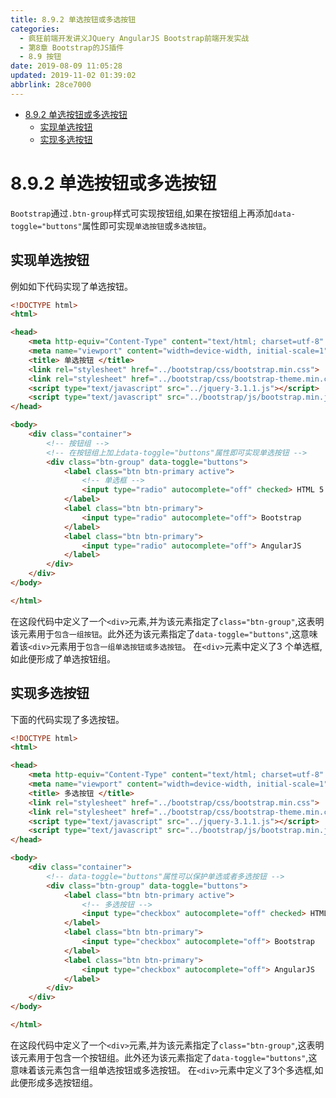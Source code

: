 ```yaml
---
title: 8.9.2 单选按钮或多选按钮
categories: 
  - 疯狂前端开发讲义JQuery AngularJS Bootstrap前端开发实战
  - 第8章 Bootstrap的JS插件
  - 8.9 按钮
date: 2019-08-09 11:05:28
updated: 2019-11-02 01:39:02
abbrlink: 28ce7000
---
```

- [8.9.2 单选按钮或多选按钮](/ReadingNotes/28ce7000/#8-9-2-单选按钮或多选按钮)
    - [实现单选按钮](/ReadingNotes/28ce7000/#实现单选按钮)
    - [实现多选按钮](/ReadingNotes/28ce7000/#实现多选按钮)

<!--more-->
<script src="https://cdn.bootcss.com/jquery/3.4.0/jquery.slim.min.js"></script>
<script>$(document).ready(function () {$(".post-body > ul:nth-child(1)").hide();});</script>

<!--end-->
<!--SSTStart-->
# 8.9.2 单选按钮或多选按钮 #
`Bootstrap`通过`.btn-group`样式可实现按钮组,如果在按钮组上再添加`data-toggle="buttons"`属性即可实现`单选按钮`或`多选按钮`。
## 实现单选按钮 ##
例如如下代码实现了单选按钮。
```html
<!DOCTYPE html>
<html>

<head>
	<meta http-equiv="Content-Type" content="text/html; charset=utf-8" />
	<meta name="viewport" content="width=device-width, initial-scale=1">
	<title> 单选按钮 </title>
	<link rel="stylesheet" href="../bootstrap/css/bootstrap.min.css">
	<link rel="stylesheet" href="../bootstrap/css/bootstrap-theme.min.css">
	<script type="text/javascript" src="../jquery-3.1.1.js"></script>
	<script type="text/javascript" src="../bootstrap/js/bootstrap.min.js"></script>
</head>

<body>
	<div class="container">
		<!-- 按钮组 -->
		<!-- 在按钮组上加上data-toggle="buttons"属性即可实现单选按钮 -->
		<div class="btn-group" data-toggle="buttons">
			<label class="btn btn-primary active">
				<!-- 单选框 -->
				<input type="radio" autocomplete="off" checked> HTML 5（默认选中）
			</label>
			<label class="btn btn-primary">
				<input type="radio" autocomplete="off"> Bootstrap
			</label>
			<label class="btn btn-primary">
				<input type="radio" autocomplete="off"> AngularJS
			</label>
		</div>
	</div>
</body>

</html>
```
在这段代码中定义了一个`<div>`元素,并为该元素指定了`class="btn-group"`,这表明该元素用于`包含一组按钮`。此外还为该元素指定了`data-toggle="buttons"`,这意味着该`<div>`元素用于`包含一组单选按钮或多选按钮`。
在`<div>`元素中定义了3 个单选框,如此便形成了单选按钮组。
## 实现多选按钮 ##
下面的代码实现了多选按钮。
```html
<!DOCTYPE html>
<html>

<head>
	<meta http-equiv="Content-Type" content="text/html; charset=utf-8" />
	<meta name="viewport" content="width=device-width, initial-scale=1">
	<title> 多选按钮 </title>
	<link rel="stylesheet" href="../bootstrap/css/bootstrap.min.css">
	<link rel="stylesheet" href="../bootstrap/css/bootstrap-theme.min.css">
	<script type="text/javascript" src="../jquery-3.1.1.js"></script>
	<script type="text/javascript" src="../bootstrap/js/bootstrap.min.js"></script>
</head>

<body>
	<div class="container">
		<!-- data-toggle="buttons"属性可以保护单选或者多选按钮 -->
		<div class="btn-group" data-toggle="buttons">
			<label class="btn btn-primary active">
				<!-- 多选按钮 -->
				<input type="checkbox" autocomplete="off" checked> HTML 5（默认选中）
			</label>
			<label class="btn btn-primary">
				<input type="checkbox" autocomplete="off"> Bootstrap
			</label>
			<label class="btn btn-primary">
				<input type="checkbox" autocomplete="off"> AngularJS
			</label>
		</div>
	</div>
</body>

</html>
```
在这段代码中定义了一个`<div>`元素,并为该元素指定了`class="btn-group"`,这表明该元素用于包含一个按钮组。此外还为该元素指定了`data-toggle="buttons"`,这意味着该元素包含一组单选按钮或多选按钮。
在`<div>`元素中定义了3个多选框,如此便形成多选按钮组。
<!--SSTStop-->

